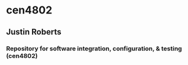# cen4802
## Justin Roberts
### Repository for software integration, configuration, & testing (cen4802)
